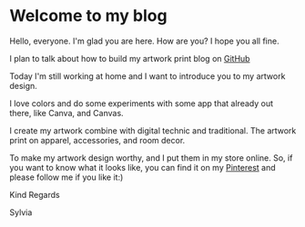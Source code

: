 # Welcome to my blog

Hello, everyone. I'm glad you are here. 
How are you? I hope you all fine. 

I plan to talk about how to build my artwork print blog on [GitHub](https://syl-create.github.io/github-pages-with-jekyll/)

Today I'm still working at home and I want to introduce you to my artwork design.

I love colors and do some experiments with some app that already out there, like Canva, and Canvas.

I create my artwork combine with digital technic and traditional. The artwork print on apparel, accessories, and room decor.

To make my artwork design worthy, and I put them in my store online. 
So, if you want to know what it looks like, you can find it on my [Pinterest](https://id.pinterest.com/sylviapessy1/)  and please follow me if you like it:)

Kind Regards

  Sylvia
